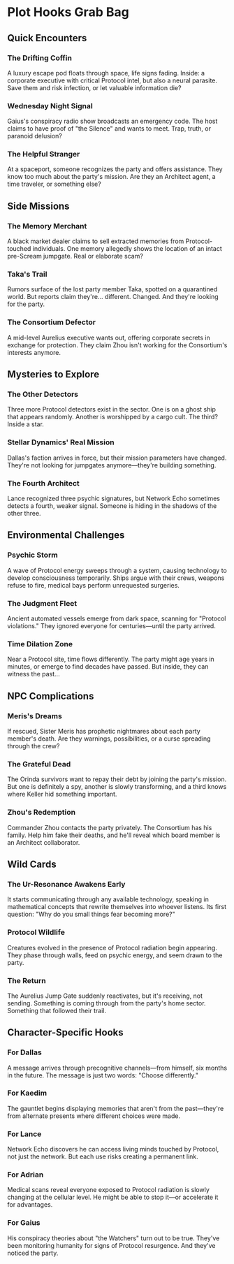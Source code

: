 # Plot Hooks Grab Bag

## Quick Encounters

### The Drifting Coffin
A luxury escape pod floats through space, life signs fading. Inside: a corporate executive with critical Protocol intel, but also a neural parasite. Save them and risk infection, or let valuable information die?

### Wednesday Night Signal
Gaius's conspiracy radio show broadcasts an emergency code. The host claims to have proof of "the Silence" and wants to meet. Trap, truth, or paranoid delusion?

### The Helpful Stranger
At a spaceport, someone recognizes the party and offers assistance. They know too much about the party's mission. Are they an Architect agent, a time traveler, or something else?

## Side Missions

### The Memory Merchant
A black market dealer claims to sell extracted memories from Protocol-touched individuals. One memory allegedly shows the location of an intact pre-Scream jumpgate. Real or elaborate scam?

### Taka's Trail
Rumors surface of the lost party member Taka, spotted on a quarantined world. But reports claim they're... different. Changed. And they're looking for the party.

### The Consortium Defector
A mid-level Aurelius executive wants out, offering corporate secrets in exchange for protection. They claim Zhou isn't working for the Consortium's interests anymore.

## Mysteries to Explore

### The Other Detectors
Three more Protocol detectors exist in the sector. One is on a ghost ship that appears randomly. Another is worshipped by a cargo cult. The third? Inside a star.

### Stellar Dynamics' Real Mission
Dallas's faction arrives in force, but their mission parameters have changed. They're not looking for jumpgates anymore—they're building something.

### The Fourth Architect
Lance recognized three psychic signatures, but Network Echo sometimes detects a fourth, weaker signal. Someone is hiding in the shadows of the other three.

## Environmental Challenges

### Psychic Storm
A wave of Protocol energy sweeps through a system, causing technology to develop consciousness temporarily. Ships argue with their crews, weapons refuse to fire, medical bays perform unrequested surgeries.

### The Judgment Fleet
Ancient automated vessels emerge from dark space, scanning for "Protocol violations." They ignored everyone for centuries—until the party arrived.

### Time Dilation Zone
Near a Protocol site, time flows differently. The party might age years in minutes, or emerge to find decades have passed. But inside, they can witness the past...

## NPC Complications

### Meris's Dreams
If rescued, Sister Meris has prophetic nightmares about each party member's death. Are they warnings, possibilities, or a curse spreading through the crew?

### The Grateful Dead
The Orinda survivors want to repay their debt by joining the party's mission. But one is definitely a spy, another is slowly transforming, and a third knows where Keller hid something important.

### Zhou's Redemption
Commander Zhou contacts the party privately. The Consortium has his family. Help him fake their deaths, and he'll reveal which board member is an Architect collaborator.

## Wild Cards

### The Ur-Resonance Awakens Early
It starts communicating through any available technology, speaking in mathematical concepts that rewrite themselves into whoever listens. Its first question: "Why do you small things fear becoming more?"

### Protocol Wildlife
Creatures evolved in the presence of Protocol radiation begin appearing. They phase through walls, feed on psychic energy, and seem drawn to the party.

### The Return
The Aurelius Jump Gate suddenly reactivates, but it's receiving, not sending. Something is coming through from the party's home sector. Something that followed their trail.

## Character-Specific Hooks

### For Dallas
A message arrives through precognitive channels—from himself, six months in the future. The message is just two words: "Choose differently."

### For Kaedim
The gauntlet begins displaying memories that aren't from the past—they're from alternate presents where different choices were made.

### For Lance
Network Echo discovers he can access living minds touched by Protocol, not just the network. But each use risks creating a permanent link.

### For Adrian
Medical scans reveal everyone exposed to Protocol radiation is slowly changing at the cellular level. He might be able to stop it—or accelerate it for advantages.

### For Gaius
His conspiracy theories about "the Watchers" turn out to be true. They've been monitoring humanity for signs of Protocol resurgence. And they've noticed the party.